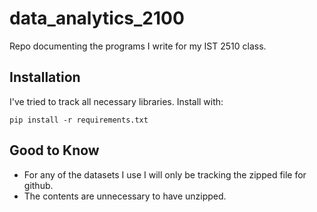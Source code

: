 # data_analytics_2100

Repo documenting the programs I write for my IST 2510 class.

## Installation

I've tried to track all necessary libraries. Install with:

`pip install -r requirements.txt`

## Good to Know

- For any of the datasets I use I will only be tracking the zipped file for github.
- The contents are unnecessary to have unzipped. 

